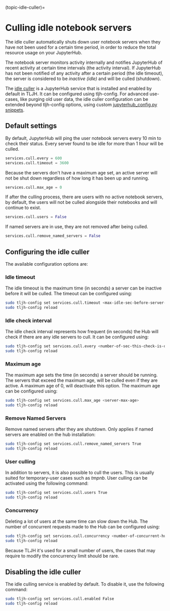 (topic-idle-culler)=

# Culling idle notebook servers

The idle culler automatically shuts down user notebook servers when they have
not been used for a certain time period, in order to reduce the total resource
usage on your JupyterHub.

The notebook server monitors activity internally
and notifies JupyterHub of recent activity at certain time intervals (the activity interval).
If JupyterHub has not been notified of any activity after a certain period (the idle timeout),
the server is considered to be _inactive (idle)_ and will be culled (shutdown).

The [idle culler](https://github.com/jupyterhub/jupyterhub-idle-culler) is a JupyterHub service that is installed and enabled by default in TLJH.
It can be configured using tljh-config. For advanced use-cases, like purging old user data,
the idle culler configuration can be extended beyond tljh-config options, using custom
[jupyterhub_config.py snippets](https://tljh.jupyter.org/en/latest/topic/escape-hatch.html?highlight=escape-hatch#extending-jupyterhub-config-py).

## Default settings

By default, JupyterHub will ping the user notebook servers every 10 min to check their
status. Every server found to be idle for more than 1 hour will be culled.

```python
services.cull.every = 600
services.cull.timeout = 3600
```

Because the servers don't have a maximum age set, an active server will not be shut down
regardless of how long it has been up and running.

```python
services.cull.max_age = 0
```

If after the culling process, there are users with no active notebook servers, by default,
the users will not be culled alongside their notebooks and will continue to exist.

```python
services.cull.users = False
```

If named servers are in use, they are not removed after being culled.

```python
services.cull.remove_named_servers = False
```

## Configuring the idle culler

The available configuration options are:

### Idle timeout

The idle timeout is the maximum time (in seconds) a server can be inactive before it
will be culled. The timeout can be configured using:

```bash
sudo tljh-config set services.cull.timeout <max-idle-sec-before-server-is-culled>
sudo tljh-config reload
```

### Idle check interval

The idle check interval represents how frequent (in seconds) the Hub will
check if there are any idle servers to cull. It can be configured using:

```bash
sudo tljh-config set services.cull.every <number-of-sec-this-check-is-done>
sudo tljh-config reload
```

### Maximum age

The maximum age sets the time (in seconds) a server should be running.
The servers that exceed the maximum age, will be culled even if they are active.
A maximum age of 0, will deactivate this option.
The maximum age can be configured using:

```bash
sudo tljh-config set services.cull.max_age <server-max-age>
sudo tljh-config reload
```

### Remove Named Servers

Remove named servers after they are shutdown. Only applies if named servers are
enabled on the hub installation:

```bash
sudo tljh-config set services.cull.remove_named_servers True
sudo tljh-config reload
```

### User culling

In addition to servers, it is also possible to cull the users. This is usually
suited for temporary-user cases such as _tmpnb_.
User culling can be activated using the following command:

```bash
sudo tljh-config set services.cull.users True
sudo tljh-config reload
```

### Concurrency

Deleting a lot of users at the same time can slow down the Hub.
The number of concurrent requests made to the Hub can be configured using:

```bash
sudo tljh-config set services.cull.concurrency <number-of-concurrent-hub-requests>
sudo tljh-config reload
```

Because TLJH it's used for a small number of users, the cases that may require to
modify the concurrency limit should be rare.

## Disabling the idle culler

The idle culling service is enabled by default. To disable it, use the following
command:

```bash
sudo tljh-config set services.cull.enabled False
sudo tljh-config reload
```
